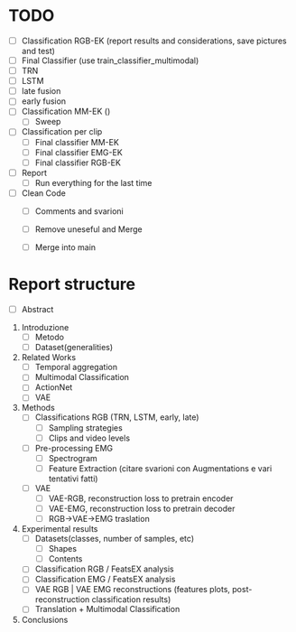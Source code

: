 # TODO
 - [ ] Classification RGB-EK (report results and considerations, save pictures and test)
  - [ ] Final Classifier (use train_classifier_multimodal)
  - [ ] TRN
  - [ ] LSTM
  - [ ] late fusion
  - [ ] early fusion
- [ ] Classification MM-EK ()
  - [ ] Sweep 
- [ ] Classification per clip
  - [ ] Final classifier MM-EK
  - [ ] Final classifier EMG-EK
  - [ ] Final classifier RGB-EK
- [ ] Report
  - [ ] Run everything for the last time
- [ ] Clean Code
  - [ ] Comments and svarioni
  - [ ] Remove uneseful and Merge
  - [ ] Merge into main


# Report structure
- [ ] Abstract
1. Introduzione
   - [ ] Metodo
   - [ ] Dataset(generalities)
2. Related Works
   - [ ] Temporal aggregation 
   - [ ] Multimodal Classification
   - [ ] ActionNet
   - [ ] VAE  
3. Methods
   - [ ] Classifications RGB (TRN, LSTM, early, late)
     - [ ] Sampling strategies
     - [ ] Clips and video levels
   - [ ] Pre-processing EMG 
     - [ ] Spectrogram
     - [ ] Feature Extraction (citare svarioni con Augmentations e vari tentativi fatti)
   - [ ] VAE
     - [ ] VAE-RGB, reconstruction loss to pretrain encoder
     - [ ] VAE-EMG, reconstruction loss to pretrain decoder
     - [ ] RGB->VAE->EMG traslation
4. Experimental results
   - [ ] Datasets(classes, number of samples, etc)
     - [ ] Shapes
     - [ ] Contents
   - [ ] Classification RGB / FeatsEX analysis
   - [ ] Classification EMG / FeatsEX analysis
   - [ ] VAE RGB | VAE EMG reconstructions (features plots, post-reconstruction classification results)
   - [ ] Translation + Multimodal Classification
5. Conclusions
